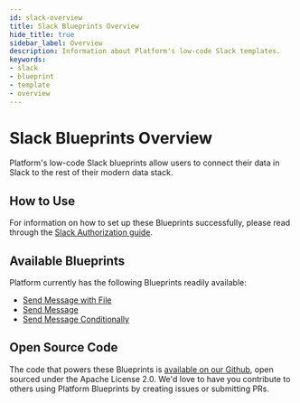 ```yaml
---
id: slack-overview
title: Slack Blueprints Overview
hide_title: true
sidebar_label: Overview
description: Information about Platform's low-code Slack templates.
keywords:
- slack
- blueprint
- template
- overview
---
```


# Slack Blueprints Overview

Platform's low-code Slack blueprints allow users to connect their data in Slack to the rest of their modern data stack.


## How to Use
For information on how to set up these Blueprints successfully, please read through the [Slack Authorization guide](slack-authorization.md).


## Available Blueprints
Platform currently has the following Blueprints readily available:

- [Send Message with File](slack-send-message-with-file.md)
- [Send Message](slack-send-message.md)
- [Send Message Conditionally](slack-send-message-conditionally.md)

## Open Source Code
The code that powers these Blueprints is [available on our Github](https://github.com/shipyardapp/shipyard-blueprints/tree/main/shipyard_blueprints/slack), open sourced under the Apache License 2.0. We'd love to have you contribute to others using Platform Blueprints by creating issues or submitting PRs.
